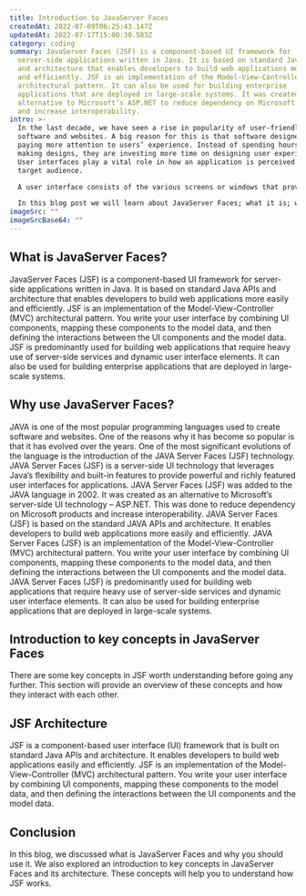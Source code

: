 ```yaml
---
title: Introduction to JavaServer Faces
createdAt: 2022-07-09T06:25:43.147Z
updatedAt: 2022-07-17T15:00:30.583Z
category: coding
summary: JavaServer Faces (JSF) is a component-based UI framework for
  server-side applications written in Java. It is based on standard Java APIs
  and architecture that enables developers to build web applications more easily
  and efficiently. JSF is an implementation of the Model-View-Controller (MVC)
  architectural pattern. It can also be used for building enterprise
  applications that are deployed in large-scale systems. It was created as an
  alternative to Microsoft’s ASP.NET to reduce dependency on Microsoft products
  and increase interoperability.
intro: >-
  In the last decade, we have seen a rise in popularity of user-friendly
  software and websites. A big reason for this is that software designers are
  paying more attention to users’ experience. Instead of spending hours on
  making designs, they are investing more time on designing user experiences.
  User interfaces play a vital role in how an application is perceived by its
  target audience. 

  A user interface consists of the various screens or windows that provide access to information, or enable actions such as viewing, creating, saving, and opening files. A user interface also includes the visual properties (such as colors, fonts, and graphics) and navigational components (such as menus, buttons, and tabs) that users see and interact with when using a computer program.

  In this blog post we will learn about JavaServer Faces; what it is; why you might use it; and finally a brief introduction to its key concepts.
imageSrc: ""
imageSrcBase64: ""
---
```


## What is JavaServer Faces?

JavaServer Faces (JSF) is a component-based UI framework for server-side applications written in Java. It is based on standard Java APIs and architecture that enables developers to build web applications more easily and efficiently.
JSF is an implementation of the Model-View-Controller (MVC) architectural pattern. You write your user interface by combining UI components, mapping these components to the model data, and then defining the interactions between the UI components and the model data.
JSF is predominantly used for building web applications that require heavy use of server-side services and dynamic user interface elements. It can also be used for building enterprise applications that are deployed in large-scale systems.

## Why use JavaServer Faces?

JAVA is one of the most popular programming languages used to create software and websites. One of the reasons why it has become so popular is that it has evolved over the years. One of the most significant evolutions of the language is the introduction of the JAVA Server Faces (JSF) technology.
JAVA Server Faces (JSF) is a server-side UI technology that leverages Java’s flexibility and built-in features to provide powerful and richly featured user interfaces for applications.
JAVA Server Faces (JSF) was added to the JAVA language in 2002. It was created as an alternative to Microsoft’s server-side UI technology – ASP.NET. This was done to reduce dependency on Microsoft products and increase interoperability.
JAVA Server Faces (JSF) is based on the standard JAVA APIs and architecture. It enables developers to build web applications more easily and efficiently.
JAVA Server Faces (JSF) is an implementation of the Model-View-Controller (MVC) architectural pattern. You write your user interface by combining UI components, mapping these components to the model data, and then defining the interactions between the UI components and the model data.
JAVA Server Faces (JSF) is predominantly used for building web applications that require heavy use of server-side services and dynamic user interface elements. It can also be used for building enterprise applications that are deployed in large-scale systems.

## Introduction to key concepts in JavaServer Faces

There are some key concepts in JSF worth understanding before going any further.
This section will provide an overview of these concepts and how they interact with each other.

## JSF Architecture

JSF is a component-based user interface (UI) framework that is built on standard Java APIs and architecture. It enables developers to build web applications easily and efficiently.
JSF is an implementation of the Model-View-Controller (MVC) architectural pattern. You write your user interface by combining UI components, mapping these components to the model data, and then defining the interactions between the UI components and the model data.

## Conclusion

In this blog, we discussed what is JavaServer Faces and why you should use it. We also explored an introduction to key concepts in JavaServer Faces and its architecture. These concepts will help you to understand how JSF works.
